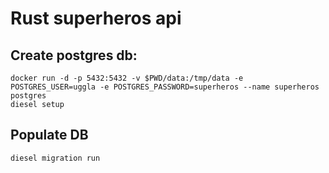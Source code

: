 # Rust superheros api

## Create postgres db:
```
docker run -d -p 5432:5432 -v $PWD/data:/tmp/data -e POSTGRES_USER=uggla -e POSTGRES_PASSWORD=superheros --name superheros postgres
diesel setup
```

## Populate DB
```
diesel migration run
```

